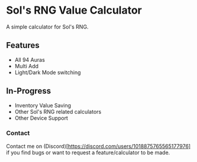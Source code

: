 # Sol's RNG Value Calculator

A simple calculator for Sol's RNG.


## Features

- All 94 Auras
- Multi Add
- Light/Dark Mode switching


## In-Progress

- Inventory Value Saving
- Other Sol's RNG related calculators
- Other Device Support


### Contact
Contact me on (Discord)[https://discord.com/users/1018875765565177976] if you find bugs or want to request a feature/calculator to be made.
